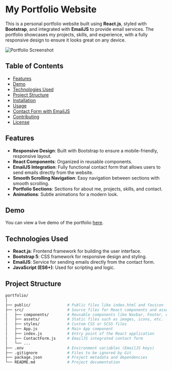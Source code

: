 # My Portfolio Website

This is a personal portfolio website built using **React.js**, styled with **Bootstrap**, and integrated with **EmailJS** to provide email services. The portfolio showcases my projects, skills, and experience, with a fully responsive design to ensure it looks great on any device.

![Portfolio Screenshot](screenshot.png) <!-- Add a screenshot of your portfolio here -->

## Table of Contents

- [Features](#features)
- [Demo](#demo)
- [Technologies Used](#technologies-used)
- [Project Structure](#project-structure)
- [Installation](#installation)
- [Usage](#usage)
- [Contact Form with EmailJS](#contact-form-with-emailjs)
- [Contributing](#contributing)
- [License](#license)

## Features

- **Responsive Design**: Built with Bootstrap to ensure a mobile-friendly, responsive layout.
- **React Components**: Organized in reusable components.
- **EmailJS Integration**: Fully functional contact form that allows users to send emails directly from the website.
- **Smooth Scrolling Navigation**: Easy navigation between sections with smooth scrolling.
- **Portfolio Sections**: Sections for about me, projects, skills, and contact.
- **Animations**: Subtle animations for a modern look.

## Demo

You can view a live demo of the portfolio [here](https://your-portfolio-url.com).

## Technologies Used

- **React.js**: Frontend framework for building the user interface.
- **Bootstrap 5**: CSS framework for responsive design and styling.
- **EmailJS**: Service for sending emails directly from the contact form.
- **JavaScript (ES6+)**: Used for scripting and logic.

## Project Structure

```bash
portfolio/
│
├── public/                # Public files like index.html and favicon
├── src/                   # Source files for React components and assets
│   ├── components/        # Reusable components like Navbar, Footer, etc.
│   ├── assets/            # Static files such as images, icons, etc.
│   ├── styles/            # Custom CSS or SCSS files
│   ├── App.js             # Main App component
│   ├── index.js           # Entry point of the React application
│   ├── ContactForm.js     # EmailJS integrated contact form
│   └── ...
├── .env                   # Environment variables (EmailJS keys)
├── .gitignore             # Files to be ignored by Git
├── package.json           # Project metadata and dependencies
└── README.md              # Project documentation

